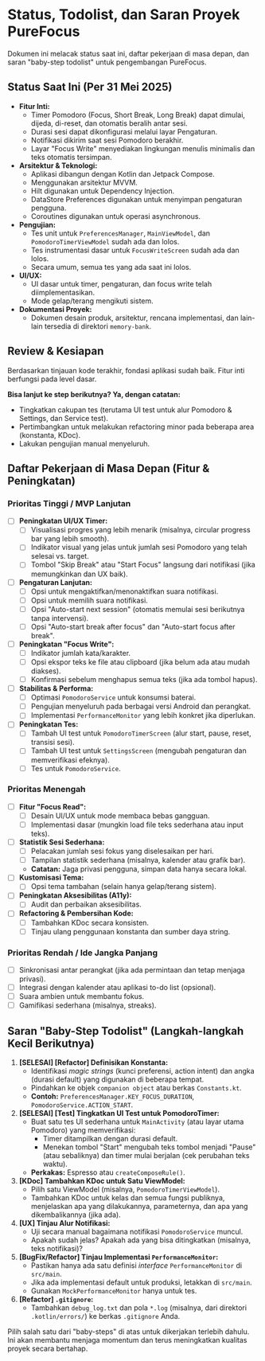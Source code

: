 # Status, Todolist, dan Saran Proyek PureFocus

Dokumen ini melacak status saat ini, daftar pekerjaan di masa depan, dan saran "baby-step todolist" untuk pengembangan PureFocus.

## Status Saat Ini (Per 31 Mei 2025)

* **Fitur Inti:**
    * Timer Pomodoro (Focus, Short Break, Long Break) dapat dimulai, dijeda, di-reset, dan otomatis beralih antar sesi.
    * Durasi sesi dapat dikonfigurasi melalui layar Pengaturan.
    * Notifikasi dikirim saat sesi Pomodoro berakhir.
    * Layar "Focus Write" menyediakan lingkungan menulis minimalis dan teks otomatis tersimpan.
* **Arsitektur & Teknologi:**
    * Aplikasi dibangun dengan Kotlin dan Jetpack Compose.
    * Menggunakan arsitektur MVVM.
    * Hilt digunakan untuk Dependency Injection.
    * DataStore Preferences digunakan untuk menyimpan pengaturan pengguna.
    * Coroutines digunakan untuk operasi asynchronous.
* **Pengujian:**
    * Tes unit untuk `PreferencesManager`, `MainViewModel`, dan `PomodoroTimerViewModel` sudah ada dan lolos.
    * Tes instrumentasi dasar untuk `FocusWriteScreen` sudah ada dan lolos.
    * Secara umum, semua tes yang ada saat ini lolos.
* **UI/UX:**
    * UI dasar untuk timer, pengaturan, dan focus write telah diimplementasikan.
    * Mode gelap/terang mengikuti sistem.
* **Dokumentasi Proyek:**
    * Dokumen desain produk, arsitektur, rencana implementasi, dan lain-lain tersedia di direktori `memory-bank`.

## Review & Kesiapan

Berdasarkan tinjauan kode terakhir, fondasi aplikasi sudah baik. Fitur inti berfungsi pada level dasar.

**Bisa lanjut ke step berikutnya? Ya, dengan catatan:**
* Tingkatkan cakupan tes (terutama UI test untuk alur Pomodoro & Settings, dan Service test).
* Pertimbangkan untuk melakukan refactoring minor pada beberapa area (konstanta, KDoc).
* Lakukan pengujian manual menyeluruh.

## Daftar Pekerjaan di Masa Depan (Fitur & Peningkatan)

### Prioritas Tinggi / MVP Lanjutan
* [ ] **Peningkatan UI/UX Timer:**
    * [ ] Visualisasi progres yang lebih menarik (misalnya, circular progress bar yang lebih smooth).
    * [ ] Indikator visual yang jelas untuk jumlah sesi Pomodoro yang telah selesai vs. target.
    * [ ] Tombol "Skip Break" atau "Start Focus" langsung dari notifikasi (jika memungkinkan dan UX baik).
* [ ] **Pengaturan Lanjutan:**
    * [ ] Opsi untuk mengaktifkan/menonaktifkan suara notifikasi.
    * [ ] Opsi untuk memilih suara notifikasi.
    * [ ] Opsi "Auto-start next session" (otomatis memulai sesi berikutnya tanpa intervensi).
    * [ ] Opsi "Auto-start break after focus" dan "Auto-start focus after break".
* [ ] **Peningkatan "Focus Write":**
    * [ ] Indikator jumlah kata/karakter.
    * [ ] Opsi ekspor teks ke file atau clipboard (jika belum ada atau mudah diakses).
    * [ ] Konfirmasi sebelum menghapus semua teks (jika ada tombol hapus).
* [ ] **Stabilitas & Performa:**
    * [ ] Optimasi `PomodoroService` untuk konsumsi baterai.
    * [ ] Pengujian menyeluruh pada berbagai versi Android dan perangkat.
    * [ ] Implementasi `PerformanceMonitor` yang lebih konkret jika diperlukan.
* [ ] **Peningkatan Tes:**
    * [ ] Tambah UI test untuk `PomodoroTimerScreen` (alur start, pause, reset, transisi sesi).
    * [ ] Tambah UI test untuk `SettingsScreen` (mengubah pengaturan dan memverifikasi efeknya).
    * [ ] Tes untuk `PomodoroService`.

### Prioritas Menengah
* [ ] **Fitur "Focus Read":**
    * [ ] Desain UI/UX untuk mode membaca bebas gangguan.
    * [ ] Implementasi dasar (mungkin load file teks sederhana atau input teks).
* [ ] **Statistik Sesi Sederhana:**
    * [ ] Pelacakan jumlah sesi fokus yang diselesaikan per hari.
    * [ ] Tampilan statistik sederhana (misalnya, kalender atau grafik bar).
    * **Catatan:** Jaga privasi pengguna, simpan data hanya secara lokal.
* [ ] **Kustomisasi Tema:**
    * [ ] Opsi tema tambahan (selain hanya gelap/terang sistem).
* [ ] **Peningkatan Aksesibilitas (A11y):**
    * [ ] Audit dan perbaikan aksesibilitas.
* [ ] **Refactoring & Pembersihan Kode:**
    * [ ] Tambahkan KDoc secara konsisten.
    * [ ] Tinjau ulang penggunaan konstanta dan sumber daya string.

### Prioritas Rendah / Ide Jangka Panjang
* [ ] Sinkronisasi antar perangkat (jika ada permintaan dan tetap menjaga privasi).
* [ ] Integrasi dengan kalender atau aplikasi to-do list (opsional).
* [ ] Suara ambien untuk membantu fokus.
* [ ] Gamifikasi sederhana (misalnya, streaks).

## Saran "Baby-Step Todolist" (Langkah-langkah Kecil Berikutnya)

1.  **[SELESAI] [Refactor] Definisikan Konstanta:**
    * Identifikasi *magic strings* (kunci preferensi, action intent) dan angka (durasi default) yang digunakan di beberapa tempat.
    * Pindahkan ke objek `companion object` atau berkas `Constants.kt`.
    * **Contoh:** `PreferencesManager.KEY_FOCUS_DURATION`, `PomodoroService.ACTION_START`.
2.  **[SELESAI] [Test] Tingkatkan UI Test untuk PomodoroTimer:**
    * Buat satu tes UI sederhana untuk `MainActivity` (atau layar utama Pomodoro) yang memverifikasi:
        * Timer ditampilkan dengan durasi default.
        * Menekan tombol "Start" mengubah teks tombol menjadi "Pause" (atau sebaliknya) dan timer mulai berjalan (cek perubahan teks waktu).
    * **Perkakas:** Espresso atau `createComposeRule()`.
3.  **[KDoc] Tambahkan KDoc untuk Satu ViewModel:**
    * Pilih satu ViewModel (misalnya, `PomodoroTimerViewModel`).
    * Tambahkan KDoc untuk kelas dan semua fungsi publiknya, menjelaskan apa yang dilakukannya, parameternya, dan apa yang dikembalikannya (jika ada).
4.  **[UX] Tinjau Alur Notifikasi:**
    * Uji secara manual bagaimana notifikasi `PomodoroService` muncul.
    * Apakah sudah jelas? Apakah ada yang bisa ditingkatkan (misalnya, teks notifikasi)?
5.  **[BugFix/Refactor] Tinjau Implementasi `PerformanceMonitor`:**
    * Pastikan hanya ada satu definisi *interface* `PerformanceMonitor` di `src/main`.
    * Jika ada implementasi default untuk produksi, letakkan di `src/main`.
    * Gunakan `MockPerformanceMonitor` hanya untuk tes.
6.  **[Refactor] `.gitignore`:**
    * Tambahkan `debug_log.txt` dan pola `*.log` (misalnya, dari direktori `.kotlin/errors/`) ke berkas `.gitignore` Anda.

Pilih salah satu dari "baby-steps" di atas untuk dikerjakan terlebih dahulu. Ini akan membantu menjaga momentum dan terus meningkatkan kualitas proyek secara bertahap.
